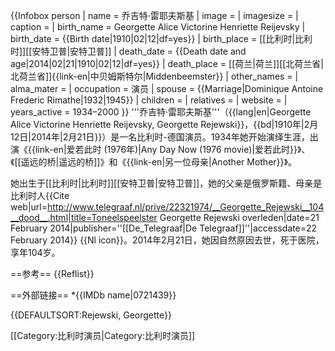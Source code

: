 {{Infobox person
| name         = 乔吉特·雷耶夫斯基
| image        = 
| imagesize    = 
| caption      = 
| birth_name   = Georgette Alice Victorine Henriette Reijevsky
| birth_date   = {{Birth date|1910|02|12|df=yes}}
| birth_place  = [[比利时|比利时]][[安特卫普|安特卫普]]
| death_date   = {{Death date and age|2014|02|21|1910|02|12|df=yes}}
| death_place  = [[荷兰|荷兰]][[北荷兰省|北荷兰省]]{{link-en|中贝姆斯特尔|Middenbeemster}}
| other_names  = 
| alma_mater   = 
| occupation   = 演员
| spouse       = {{Marriage|Dominique Antoine Frederic Rimathe|1932|1945}}
| children     = 
| relatives    = 
| website      = 
| years_active = 1934–2000
}}
'''乔吉特·雷耶夫斯基'''（{{lang|en|Georgette Alice Victorine Henriette Reijevsky, Georgette Rejewski}}，{{bd|1910年|2月12日|2014年|2月21日}}）是一名比利时-德国演员。1934年她开始演绎生涯，出演《{{link-en|爱若此时 (1976年)|Any Day Now (1976 movie)|爱若此时}}》、《[[遥远的桥|遥远的桥]]》和《{{link-en|另一位母亲|Another Mother}}》。

她出生于[[比利时|比利时]][[安特卫普|安特卫普]]，她的父亲是俄罗斯籍、母亲是比利时人<ref name=DeTelegraaf>{{Cite web|url=http://www.telegraaf.nl/prive/22321974/__Georgette_Rejewski__104__dood__.html|title=Toneelspeelster Georgette Rejewski overleden|date=21 February 2014|publisher=''[[De_Telegraaf|De Telegraaf]]''|accessdate=22 February 2014}} {{Nl icon}}</ref>。2014年2月21日，她因自然原因去世，死于医院，享年104岁<ref name=DeTelegraaf/>。

==参考==
{{Reflist}}

==外部链接==
*{{IMDb name|0721439}}

{{DEFAULTSORT:Rejewski, Georgette}}

[[Category:比利时演员|Category:比利时演员]]